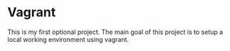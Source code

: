 # Vagrant

This is my first optional project. The main goal of this project is to setup a local working environment using vagrant. 
